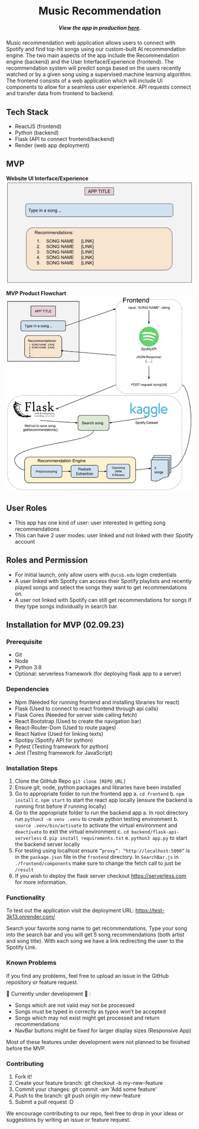 <h1 align="center"> Music Recommendation </h1>
<h5 align="center"> View the app in production <a href="https://test-3k13.onrender.com/">here</a>. </h5>

Music recommendation web application allows users to connect with Spotify and
find top-hit songs using our custom-built AI recommendation engine. The two
main aspects of the app include the Recommendation engine (backend) and the
User Interface/Experience (frontend). The recommendation system will predict
songs based on the users recently watched or by a given song using a
supervised machine learning algorithm. The frontend consists of a web
application which will include UI components to allow for a seamless user
experience. API requests connect and transfer data from frontend to backend.

## Tech Stack

- ReactJS (frontend)
- Python (backend)
- Flask (API to connect frontend/backend)
- Render (web app deployment)

## MVP

**Website UI Interface/Experience**
![](images/mvp_web.png)

**MVP Product Flowchart**
![](images/mvp_flowchart.png)

## User Roles

- This app has one kind of user: user interested in getting song
  recommendations
- This can have 2 user modes: user linked and not linked with their Spotify
  account

## Roles and Permission

- For initial launch, only allow users with `@ucsb.edu` login credentials
- A user linked with Spotify can access their Spotify playlists and recently
  played songs and select the songs they want to get recommendations on.
- A user not linked with Spotify can still get recommendations for songs if
  they type songs individually in search bar.


## Installation for MVP (02.09.23)

### Prerequisite

- Git
- Node
- Python 3.8
- Optional: serverless framework (for deploying flask app to a server)

### Dependencies

- Npm (Needed for running frontend and installing libraries for react)
- Flask (Used to connect to react frontend through api calls)
- Flask Cores (Needed for server side calling fetch)
- React Bootstrap (Used to create the navigation bar)
- React-Router-Dom (Used to route pages)
- React Native (Used for linking texts)
- Spotipy (Spotify API for python)
- Pytest (Testing framework for python)
- Jest (Testing framework for JavaScript)

### Installation Steps

1. Clone the GitHub Repo `git clone [REPO_URL]`
2. Ensure git, node, python packages and libraries have been installed
3. Go to appropriate folder to run the frontend app
   a. `cd frontend`
   b. `npm install`
   c. `npm start` to start the react app locally (ensure the backend is running first before if running locally)
4. Go to the appropriate folder to run the backend app
   a. In root directory run `python3 -m venv .venv` to create python testing environment
   b. `source .venv/bin/activate` to activate the virtual environment and `deactivate` to exit the virtual environment
   c. `cd backend/flask-api-serverless`
   d. `pip install requirements.txt`
   e. `python3 app.py` to start the backend server locally
5. For testing using localhost ensure `”proxy”: “http://localhost:5000”` is in the `package.json` file in the `frontend` directory. In `SearchBar.js` in `./frontend/components` make sure to change the fetch call to just be `/result`
6. If you wish to deploy the flask server checkout https://serverless.com for more information.

### Functionality

To test out the application visit the deployment URL: https://test-3k13.onrender.com/

Search your favorite song name to get recommendations. Type your song into the search bar and you will get 5 song recommendations (both artist and song title). With each song we have a link redirecting the user to the Spotify Link.

### Known Problems

If you find any problems, feel free to upload an issue in the GitHub repository or feature request.

:construction: Currently under development :construction: :

- Songs which are not valid may not be processed
- Songs must be typed in correctly as typos won’t be accepted
- Songs which may not exist might get processed and return recommendations
- NavBar buttons might be fixed for larger display sizes (Responsive App)

Most of these features under development were not planned to be finished before the MVP.

### Contributing

1. Fork it!
2. Create your feature branch: git checkout -b my-new-feature
3. Commit your changes: git commit -am 'Add some feature'
4. Push to the branch: git push origin my-new-feature
5. Submit a pull request :D

We encourage contributing to our repo, feel free to drop in your ideas or suggestions by writing an issue or feature request.